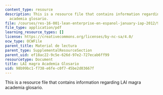 ```yaml
---
content_type: resource
description: This is a resource file that contains information regarding LAI magra
  academia glosario.
file: /courses/res-16-001-lean-enterprise-en-espanol-january-iap-2012/98b99bc1f738e6fec0f745be2d03667f_MITRES_16_001IAP12_Glosa.pdf
file_type: application/pdf
learning_resource_types: []
license: https://creativecommons.org/licenses/by-nc-sa/4.0/
ocw_type: OCWFile
parent_title: Material de lectura
parent_type: SupplementalResourceSection
parent_uid: ef18ac22-9c5e-626d-97e2-727ecab6ff99
resourcetype: Document
title: LAI magra Academia Glosario
uid: 98b99bc1-f738-e6fe-c0f7-45be2d03667f
---
```

This is a resource file that contains information regarding LAI magra academia glosario.